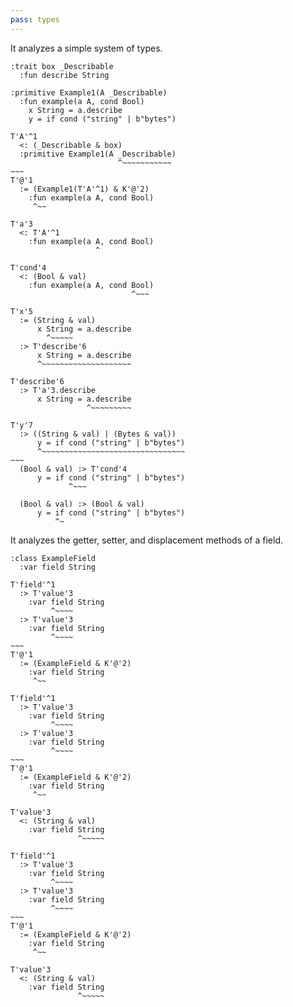 ```yaml
---
pass: types
---
```


It analyzes a simple system of types.

```savi
:trait box _Describable
  :fun describe String

:primitive Example1(A _Describable)
  :fun example(a A, cond Bool)
    x String = a.describe
    y = if cond ("string" | b"bytes")
```
```types.type_variables_list Example1.example
T'A'^1
  <: (_Describable & box)
  :primitive Example1(A _Describable)
                        ^~~~~~~~~~~~
~~~
T'@'1
  := (Example1(T'A'^1) & K'@'2)
    :fun example(a A, cond Bool)
     ^~~

T'a'3
  <: T'A'^1
    :fun example(a A, cond Bool)
                   ^

T'cond'4
  <: (Bool & val)
    :fun example(a A, cond Bool)
                           ^~~~

T'x'5
  := (String & val)
      x String = a.describe
        ^~~~~~
  :> T'describe'6
      x String = a.describe
      ^~~~~~~~~~~~~~~~~~~~~

T'describe'6
  :> T'a'3.describe
      x String = a.describe
                 ^~~~~~~~~~

T'y'7
  :> ((String & val) | (Bytes & val))
      y = if cond ("string" | b"bytes")
      ^~~~~~~~~~~~~~~~~~~~~~~~~~~~~~~~~
~~~
  (Bool & val) :> T'cond'4
      y = if cond ("string" | b"bytes")
             ^~~~

  (Bool & val) :> (Bool & val)
      y = if cond ("string" | b"bytes")
          ^~
```

It analyzes the getter, setter, and displacement methods of a field.

```savi
:class ExampleField
  :var field String
```
```types.type_variables_list ExampleField.field
T'field'^1
  :> T'value'3
    :var field String
         ^~~~~
  :> T'value'3
    :var field String
         ^~~~~
~~~
T'@'1
  := (ExampleField & K'@'2)
    :var field String
     ^~~
```
```types.type_variables_list ExampleField.field=
T'field'^1
  :> T'value'3
    :var field String
         ^~~~~
  :> T'value'3
    :var field String
         ^~~~~
~~~
T'@'1
  := (ExampleField & K'@'2)
    :var field String
     ^~~

T'value'3
  <: (String & val)
    :var field String
               ^~~~~~
```
```types.type_variables_list ExampleField.field<<=
T'field'^1
  :> T'value'3
    :var field String
         ^~~~~
  :> T'value'3
    :var field String
         ^~~~~
~~~
T'@'1
  := (ExampleField & K'@'2)
    :var field String
     ^~~

T'value'3
  <: (String & val)
    :var field String
               ^~~~~~
```
